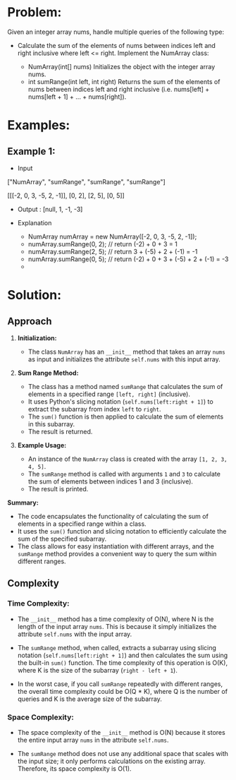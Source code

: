 # **Problem:**
Given an integer array nums, handle multiple queries of the following type:

- Calculate the sum of the elements of nums between indices left and right inclusive where left <= right.
Implement the NumArray class:

    - NumArray(int[] nums) Initializes the object with the integer array nums.
    - int sumRange(int left, int right) Returns the sum of the elements of nums between indices left and right inclusive (i.e. nums[left] + nums[left + 1] + ... + nums[right]).
 
 # **Examples:**
 ## Example 1:

- Input
  
["NumArray", "sumRange", "sumRange", "sumRange"]

[[[-2, 0, 3, -5, 2, -1]], [0, 2], [2, 5], [0, 5]]
- Output : 
[null, 1, -1, -3]

- Explanation
    - NumArray numArray = new NumArray([-2, 0, 3, -5, 2, -1]);
    - numArray.sumRange(0, 2); // return (-2) + 0 + 3 = 1
    - numArray.sumRange(2, 5); // return 3 + (-5) + 2 + (-1) = -1
    - numArray.sumRange(0, 5); // return (-2) + 0 + 3 + (-5) + 2 + (-1) = -3
    - 
# **Solution:**

 ## Approach
1. **Initialization:**
   - The class `NumArray` has an `__init__` method that takes an array `nums` as input and initializes the attribute `self.nums` with this input array.

2. **Sum Range Method:**
   - The class has a method named `sumRange` that calculates the sum of elements in a specified range `[left, right]` (inclusive).
   - It uses Python's slicing notation (`self.nums[left:right + 1]`) to extract the subarray from index `left` to `right`.
   - The `sum()` function is then applied to calculate the sum of elements in this subarray.
   - The result is returned.

3. **Example Usage:**
   - An instance of the `NumArray` class is created with the array `[1, 2, 3, 4, 5]`.
   - The `sumRange` method is called with arguments `1` and `3` to calculate the sum of elements between indices 1 and 3 (inclusive).
   - The result is printed.

**Summary:**
   - The code encapsulates the functionality of calculating the sum of elements in a specified range within a class.
   - It uses the `sum()` function and slicing notation to efficiently calculate the sum of the specified subarray.
   - The class allows for easy instantiation with different arrays, and the `sumRange` method provides a convenient way to query the sum within different ranges.
  

## Complexity

### Time Complexity:
- The `__init__` method has a time complexity of O(N), where N is the length of the input array `nums`. This is because it simply initializes the attribute `self.nums` with the input array.

- The `sumRange` method, when called, extracts a subarray using slicing notation (`self.nums[left:right + 1]`) and then calculates the sum using the built-in `sum()` function. The time complexity of this operation is O(K), where K is the size of the subarray (`right - left + 1`).

- In the worst case, if you call `sumRange` repeatedly with different ranges, the overall time complexity could be O(Q * K), where Q is the number of queries and K is the average size of the subarray.

### Space Complexity:
- The space complexity of the `__init__` method is O(N) because it stores the entire input array `nums` in the attribute `self.nums`.

- The `sumRange` method does not use any additional space that scales with the input size; it only performs calculations on the existing array. Therefore, its space complexity is O(1).